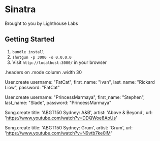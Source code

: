 Sinatra
=============

Brought to you by Lighthouse Labs

## Getting Started

1. `bundle install`
2. `shotgun -p 3000 -o 0.0.0.0`
3. Visit `http://localhost:3000/` in your browser


<!-- styling for sqlite3 -->
.headers on
.mode column
.width 30


<!-- seed data -->
<!-- usernames -->
User.create username: "FatCat", first_name: "Ivan", last_name: "Rickard Liow", password: "FatCat"

User.create username: "PrincessMarmaya", first_name: "Stephen", last_name: "Slade", password: "PrincessMarmaya"

<!-- song names -->
Song.create title: 'ABGT150 Sydney: A&B', artist: 'Above & Beyond', url: 'https://www.youtube.com/watch?v=DDQWoe8AoUs' 

Song.create title: 'ABGT150 Sydney: Grum', artist: 'Grum', url: 'https://www.youtube.com/watch?v=N9vtb7ke0lM'